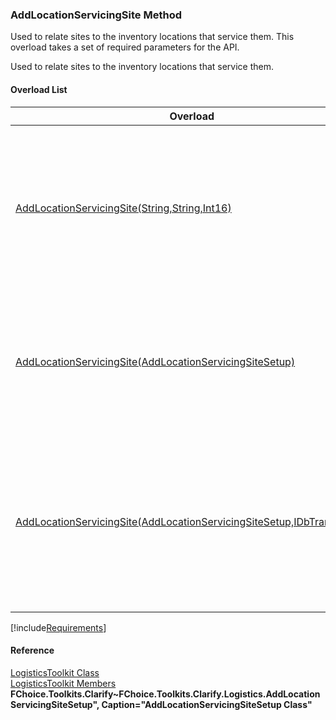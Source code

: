 ﻿### AddLocationServicingSite Method

Used to relate sites to the inventory locations that service them. This overload takes a set of required parameters for the API.

Used to relate sites to the inventory locations that service them.

#### Overload List

| Overload | Description |
| --- | --- |
| [AddLocationServicingSite(String,String,Int16)](FChoice.Toolkits.Clarify~FChoice.Toolkits.Clarify.Logistics.LogisticsToolkit~AddLocationServicingSite(String,String,Int16).md) | Used to relate sites to the inventory locations that service them. This overload takes a set of required parameters for the API.   |
| [AddLocationServicingSite(AddLocationServicingSiteSetup)](FChoice.Toolkits.Clarify~FChoice.Toolkits.Clarify.Logistics.LogisticsToolkit~AddLocationServicingSite(AddLocationServicingSiteSetup).md) | Used to relate sites to the inventory locations that service them. This overload takes a setup object.   |
| [AddLocationServicingSite(AddLocationServicingSiteSetup,IDbTransaction)](FChoice.Toolkits.Clarify~FChoice.Toolkits.Clarify.Logistics.LogisticsToolkit~AddLocationServicingSite(AddLocationServicingSiteSetup,IDbTransaction).md) | Used to relate sites to the inventory locations that service them. This overload takes a setup object and a database transaction.   |

[!include[Requirements](../partials/requirements.md)]



#### Reference

[LogisticsToolkit Class](FChoice.Toolkits.Clarify~FChoice.Toolkits.Clarify.Logistics.LogisticsToolkit.md)  
[LogisticsToolkit Members](FChoice.Toolkits.Clarify~FChoice.Toolkits.Clarify.Logistics.LogisticsToolkit_members.md)  
**FChoice.Toolkits.Clarify~FChoice.Toolkits.Clarify.Logistics.AddLocationServicingSiteSetup", Caption="AddLocationServicingSiteSetup Class"**